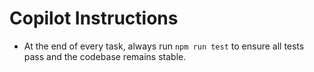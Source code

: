 # Copilot Instructions

- At the end of every task, always run `npm run test` to ensure all tests pass and the codebase remains stable.
